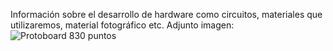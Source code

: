 Información sobre el desarrollo de hardware como circuitos, materiales que utilizaremos, material fotográfico etc.
Adjunto imagen: ![Protoboard 830 puntos](Imégenes/Protoboard.png)


